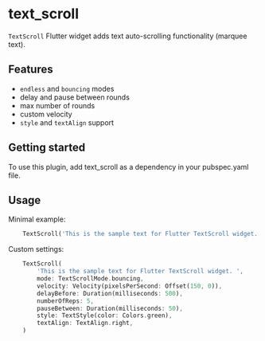 # text_scroll

`TextScroll` Flutter widget adds text auto-scrolling functionality (marquee text).

## Features

 - `endless` and `bouncing` modes
 - delay and pause between rounds
 - max number of rounds
 - custom velocity
 - `style` and `textAlign` support

## Getting started

To use this plugin, add text_scroll as a dependency in your pubspec.yaml file.

## Usage

Minimal example:

```dart
    TextScroll('This is the sample text for Flutter TextScroll widget. ')
```

Custom settings:

```dart
    TextScroll(
        'This is the sample text for Flutter TextScroll widget. ',
        mode: TextScrollMode.bouncing,
        velocity: Velocity(pixelsPerSecond: Offset(150, 0)),
        delayBefore: Duration(milliseconds: 500),
        numberOfReps: 5,
        pauseBetween: Duration(milliseconds: 50),
        style: TextStyle(color: Colors.green),
        textAlign: TextAlign.right,
    )
```
